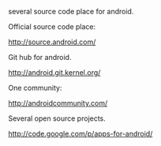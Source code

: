 several source code place for android.

Official source code place:

http://source.android.com/

Git hub for android.

http://android.git.kernel.org/


One community:

http://androidcommunity.com/


Several open source projects.

http://code.google.com/p/apps-for-android/
